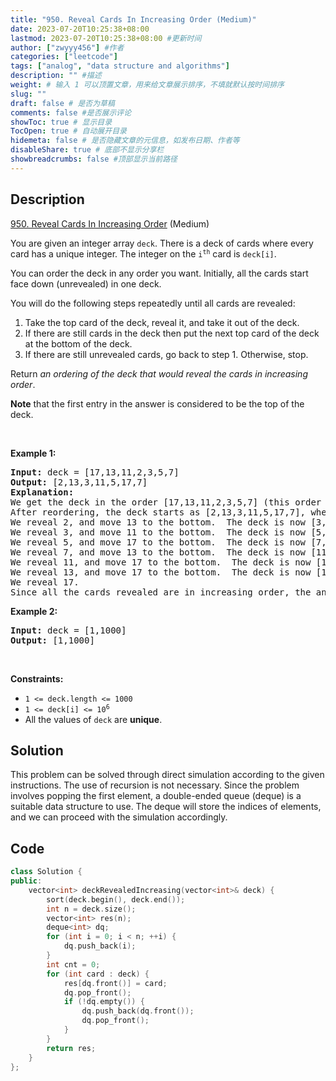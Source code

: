 ```yaml
---
title: "950. Reveal Cards In Increasing Order (Medium)"
date: 2023-07-20T10:25:38+08:00
lastmod: 2023-07-20T10:25:38+08:00 #更新时间
author: ["zwyyy456"] #作者
categories: ["leetcode"]
tags: ["analog", "data structure and algorithms"]
description: "" #描述
weight: # 输入 1 可以顶置文章，用来给文章展示排序，不填就默认按时间排序
slug: ""
draft: false # 是否为草稿
comments: false #是否展示评论
showToc: true # 显示目录
TocOpen: true # 自动展开目录
hidemeta: false # 是否隐藏文章的元信息，如发布日期、作者等
disableShare: true # 底部不显示分享栏
showbreadcrumbs: false #顶部显示当前路径
---
```

## Description

[950. Reveal Cards In Increasing Order][link] (Medium)

[link]: https://leetcode.com/problems/reveal-cards-in-increasing-order/

<p>You are given an integer array <code>deck</code>. There is a deck of cards where every card has a
unique integer. The integer on the <code>i<sup>th</sup></code> card is <code>deck[i]</code>.</p>

<p>You can order the deck in any order you want. Initially, all the cards start face down
(unrevealed) in one deck.</p>

<p>You will do the following steps repeatedly until all cards are revealed:</p>

<ol>
	<li>Take the top card of the deck, reveal it, and take it out of the deck.</li>
	<li>If there are still cards in the deck then put the next top card of the deck at the bottom of
the deck.</li>
	<li>If there are still unrevealed cards, go back to step 1. Otherwise, stop.</li>
</ol>

<p>Return <em>an ordering of the deck that would reveal the cards in increasing order</em>.</p>

<p><strong>Note</strong> that the first entry in the answer is considered to be the top of the
deck.</p>

<p>&nbsp;</p>
<p><strong class="example">Example 1:</strong></p>

<pre>
<strong>Input:</strong> deck = [17,13,11,2,3,5,7]
<strong>Output:</strong> [2,13,3,11,5,17,7]
<strong>Explanation:</strong> 
We get the deck in the order [17,13,11,2,3,5,7] (this order does not matter), and reorder it.
After reordering, the deck starts as [2,13,3,11,5,17,7], where 2 is the top of the deck.
We reveal 2, and move 13 to the bottom.  The deck is now [3,11,5,17,7,13].
We reveal 3, and move 11 to the bottom.  The deck is now [5,17,7,13,11].
We reveal 5, and move 17 to the bottom.  The deck is now [7,13,11,17].
We reveal 7, and move 13 to the bottom.  The deck is now [11,17,13].
We reveal 11, and move 17 to the bottom.  The deck is now [13,17].
We reveal 13, and move 17 to the bottom.  The deck is now [17].
We reveal 17.
Since all the cards revealed are in increasing order, the answer is correct.
</pre>

<p><strong class="example">Example 2:</strong></p>

<pre>
<strong>Input:</strong> deck = [1,1000]
<strong>Output:</strong> [1,1000]
</pre>

<p>&nbsp;</p>
<p><strong>Constraints:</strong></p>

<ul>
	<li><code>1 &lt;= deck.length &lt;= 1000</code></li>
	<li><code>1 &lt;= deck[i] &lt;= 10<sup>6</sup></code></li>
	<li>All the values of <code>deck</code> are <strong>unique</strong>.</li>
</ul>

## Solution

This problem can be solved through direct simulation according to the given instructions. The use of recursion is not necessary. Since the problem involves popping the first element, a double-ended queue (deque) is a suitable data structure to use. The deque will store the indices of elements, and we can proceed with the simulation accordingly.

## Code

```cpp
class Solution {
public:
    vector<int> deckRevealedIncreasing(vector<int>& deck) {
    	sort(deck.begin(), deck.end());
    	int n = deck.size();
    	vector<int> res(n);
    	deque<int> dq;
    	for (int i = 0; i < n; ++i) {
    		dq.push_back(i);
    	}
    	int cnt = 0;
    	for (int card : deck) {
    		res[dq.front()] = card;
    		dq.pop_front();
    		if (!dq.empty()) {
    			dq.push_back(dq.front());
    			dq.pop_front();
    		}
    	}
    	return res;
    }
};
```
